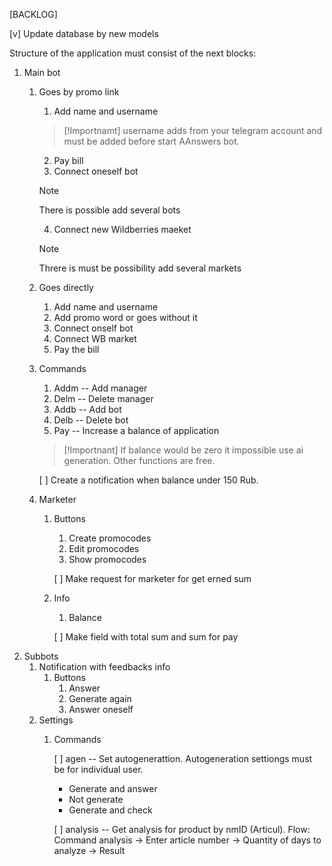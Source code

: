[BACKLOG]

[v] Update database by new models

Structure of the application must consist of the next blocks:
1. Main bot
    1. Goes by promo link
        1. Add name and username
        > [!Importnamt]
        > username adds from your telegram account and must be added before start AAnswers bot.
        2. Pay bill
        3. Connect oneself bot
        > [!NOTE]
        > There is possible add several bots
        4. Connect new Wildberries maeket
        > [!NOTE]
        > Threre is must be possibility add several markets
    2. Goes directly
        1. Add name and username
        2. Add promo word or goes without it
        3. Connect onself bot
        4. Connect WB market
        5. Pay the bill
    3. Commands
        1. Addm -- Add manager
        2. Delm -- Delete manager
        3. Addb -- Add bot
        4. Delb -- Delete bot
        5. Pay -- Increase a balance of application
        > [!Importnant]
        > If balance would be zero it impossible use ai generation. Other functions are free.

        [ ] Create a notification when balance under 150 Rub. 
    4. Marketer
        1. Buttons
            1. Create promocodes
            2. Edit promocodes
            3. Show promocodes

            [ ] Make request for marketer for get erned sum
        2. Info
            1. Balance

            [ ] Make field with total sum and sum for pay 
2. Subbots
    1. Notification with feedbacks info
        1. Buttons
            1. Answer
            2. Generate again
            3. Answer oneself
    2. Settings
        1. Commands

            [ ] agen -- Set autogenerattion. Autogeneration settiongs must be for individual user.
            - Generate and answer
            - Not generate
            - Generate and check

            [ ] analysis -- Get analysis for product by nmID (Articul).
            Flow: Command analysis -> Enter article number -> Quantity of days to analyze -> Result